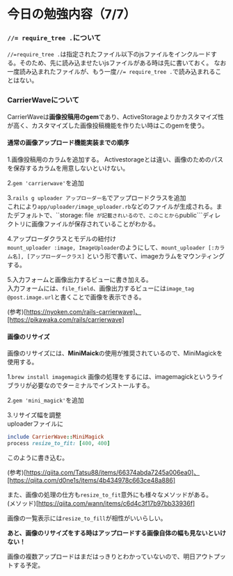 # 今日の勉強内容（7/7）

### ```//= require_tree .```について

```//=require_tree .```は指定されたファイル以下のjsファイルをインクルードする。そのため、先に読み込ませたいjsファイルがある時は先に書いておく。
なお一度読み込まれたファイルが、もう一度```//= require_tree .```で読み込まれることはない。


### CarrierWaveについて

CarrierWaveは**画像投稿用のgem**であり、ActiveStorageよりかカスタマイズ性が高く、カスタマイズした画像投稿機能を作りたい時はこのgemを使う。

#### 通常の画像アップロード機能実装までの順序

1.画像投稿用のカラムを追加する。
Activestorageとは違い、画像のためのパスを保存するカラムを用意しないといけない。

2.```gem 'carrierwave'```を追加

3.```rails g uploader アップローダー名```でアップロードクラスを追加  
これにより```app/uploader/image_uploader.rb```などのファイルが生成される。またデフォルトで、``storage: file```
が記載されいるので、このことから```public```ディレクトリに画像ファイルが保存されていることがわかる。

4.アップローダクラスとモデルの紐付け  
```mount_uploader :image, ImageUploader```のようにして、```mount_uploader [:カラム名], [アップローダークラス]```
という形で書いて、imageカラムをマウンティングする。

5.入力フォームと画像出力するビューに書き加える。  
入力フォームには、```file_field```、画像出力するビューには```image_tag @post.image.url```と書くことで画像を表示できる。

(参考)[https://nyoken.com/rails-carrierwave]、[https://pikawaka.com/rails/carrierwave]

#### 画像のリサイズ

画像のリサイズには、**MiniMaick**の使用が推奨されているので、MiniMagickを使用する。  

1.```brew install imagemagick```
画像の処理をするには、imagemagickというライブラリが必要なのでターミナルでインストールする。

2.```gem 'mini_magick'```を追加

3.リサイズ幅を調整  
uploaderファイルに
```rb
include CarrierWave::MiniMagick
process resize_to_fit: [400, 400]
```
このように書き込む。  

(参考)[https://qiita.com/Tatsu88/items/66374abda7245a006ea0]、[https://qiita.com/d0ne1s/items/4b434978c663ce48a886]

また、画像の処理の仕方も```resize_to_fit```意外にも様々なメソッドがある。  
(メソッド)[https://qiita.com/wann/items/c6d4c3f17b97bb33936f]

画像の一覧表示には```resize_to_fill```が相性がいいらしい。

**あと、画像のリサイズをする時はアップロードする画像自体の幅も見ないといけない！**

画像の複数アップロードはまだはっきりとわかっていないので、明日アウトプットする予定。

